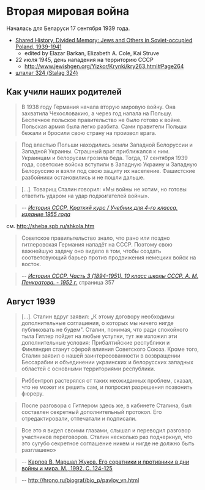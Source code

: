 # Вторая мировая война 

Началась для Беларуси 17 сентября 1939 года.

* [Shared History, Divided Memory: Jews and Others in Soviet-occupied Poland, 1939-1941](https://books.google.by/books?id=_BbvQbiaqAEC&lpg=PA338&ots=tJrpU6qGji&dq=Lola%20Wolf-Resnik&pg=PP1#v=onepage&q&f=false)
  * edited by Elazar Barkan, Elizabeth A. Cole, Kai Struve
* 22 июля 1945, день нападения на территорию СССР
  * http://www.jewishgen.org/Yizkor/Krynki/kry263.html#Page264
* [шталаг 324 (Stalag 324)](https://github.com/irnc/stalag-324)

## Как учили наших родителей

> В 1938 году Германия начала вторую мировую войну. Она захватила Чехословакию, а через год напала на Польшу. Беспечное польское правительство не было готово к войне. Польская армия была легко разбита. Сами правители Польши бежали и бросили свою страну на произвол врага.

> Под властью Польши находились земли Западной Белоруссии и Западной Украины. Страшный враг приближался к ним. Украинцам и белорусам грозила беда. Тогда, 17 сентября 1939 года, советские войска вступили в Западную Украину и Западную Белоруссию и взяли под свою защиту их население. Фашистские разбойники остановились и не пошли дальше.

> [...]. Товарищ Сталин говорил: «Мы войны не хотим, но готовы ответить ударом на удар поджигателей войны».

> -- [_История СССР. Краткий курс / Учебник для 4-го класса, издание 1955 года_](http://www.e-reading.club/chapter.php/1001394/81/Shestakov_L_-_Istoriya_SSSR._Kratkiy_kurc.html)

см. http://sheba.spb.ru/shkola.htm

> Советское правильтельство знало, что рано или поздно гитлеровская Германия нападёт на СССР. Поэтому свою важнейшую задачу оно видело в том, чтобы создать соответсвующий барьер против продвижения немецких войск на восток.

> -- [_История СССР. Часть 3 (1894-1951). 10 класс школы СССР. А. М. Пенкратова. - 1952 г._](http://sheba.spb.ru/shkola/istoria-10-1952.htm) страница 357

## Август 1939

> [...]. Сталин вдруг заявил: „К этому договору необходимы дополнительные соглашения, о которых мы ничего нигде публиковать не будем". Сталин, понимая, что ради спокойного тыла Гитлер пойдет на любые уступки, тут же изложил эти дополнительные условия: Прибалтийские республики и Финляндия станут сферой влияния Советского Союза. Кроме того, Сталин заявил о нашей заинтересованности в возвращении Бессарабии и объединении украинских и белорусских западных областей с основными территориями республики.

> Риббентроп растерялся от таких неожиданных проблем, сказал, что не может их решить сам, и попросил разрешения позвонить фюреру.

> После разговора с Гитлером здесь же, в кабинете Сталина, был составлен секретный дополнительный протокол. Его отредактировали, отпечатали и подписали.

> Все это я видел своими глазами, слышал и переводил разговор участников переговоров. Сталин несколько раз подчеркнул, что это сугубо секретное соглашение никем и нигде не должно быть разглашено»

> -- [Карпов В. Маршал Жуков. Его соратники и противники в дни войны и мира. М., 1992. С. 124-125](http://militera.lib.ru/bio/karpov/10.html)

> -- http://hrono.ru/biograf/bio_p/pavlov_vn.html
